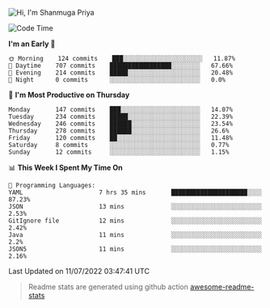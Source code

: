 ![Hi, I'm Shanmuga Priya](https://user-images.githubusercontent.com/11372997/129910864-2785432b-adea-4e52-92eb-f9290c766e28.gif)

<!--START_SECTION:waka-->
![Code Time](http://img.shields.io/badge/Code%20Time-865%20hrs%2032%20mins-blue)

**I'm an Early 🐤** 

```text
🌞 Morning    124 commits    ███░░░░░░░░░░░░░░░░░░░░░░   11.87% 
🌆 Daytime    707 commits    █████████████████░░░░░░░░   67.66% 
🌃 Evening    214 commits    █████░░░░░░░░░░░░░░░░░░░░   20.48% 
🌙 Night      0 commits      ░░░░░░░░░░░░░░░░░░░░░░░░░   0.0%

```
📅 **I'm Most Productive on Thursday** 

```text
Monday       147 commits    ███░░░░░░░░░░░░░░░░░░░░░░   14.07% 
Tuesday      234 commits    █████░░░░░░░░░░░░░░░░░░░░   22.39% 
Wednesday    246 commits    ██████░░░░░░░░░░░░░░░░░░░   23.54% 
Thursday     278 commits    ██████░░░░░░░░░░░░░░░░░░░   26.6% 
Friday       120 commits    ██░░░░░░░░░░░░░░░░░░░░░░░   11.48% 
Saturday     8 commits      ░░░░░░░░░░░░░░░░░░░░░░░░░   0.77% 
Sunday       12 commits     ░░░░░░░░░░░░░░░░░░░░░░░░░   1.15%

```


📊 **This Week I Spent My Time On** 

```text
💬 Programming Languages: 
YAML                     7 hrs 35 mins       █████████████████████░░░░   87.23% 
JSON                     13 mins             ░░░░░░░░░░░░░░░░░░░░░░░░░   2.53% 
GitIgnore file           12 mins             ░░░░░░░░░░░░░░░░░░░░░░░░░   2.42% 
Java                     11 mins             ░░░░░░░░░░░░░░░░░░░░░░░░░   2.2% 
JSON5                    11 mins             ░░░░░░░░░░░░░░░░░░░░░░░░░   2.16%

```


 Last Updated on 11/07/2022 03:47:41 UTC
<!--END_SECTION:waka-->
> Readme stats are generated using github action [awesome-readme-stats](https://github.com/anmol098/waka-readme-stats)
<!--
**Shanmugapriya03/Shanmugapriya03** is a ✨ _special_ ✨ repository because its `README.md` (this file) appears on your GitHub profile.

Here are some ideas to get you started:

- 🔭 I’m currently working on ...
- 🌱 I’m currently learning ...
- 👯 I’m looking to collaborate on ...
- 🤔 I’m looking for help with ...
- 💬 Ask me about ...
- 📫 How to reach me: ...
- 😄 Pronouns: ...
- ⚡ Fun fact: ...
-->
